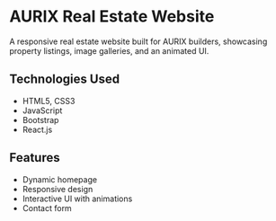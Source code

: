 # AURIX Real Estate Website

A responsive real estate website built for AURIX builders, showcasing property listings, image galleries, and an animated UI.

## Technologies Used
- HTML5, CSS3
- JavaScript
- Bootstrap
- React.js

## Features
- Dynamic homepage
- Responsive design
- Interactive UI with animations
- Contact form
